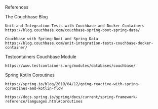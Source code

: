 References

The Couchbase Blog

    Unit and Integration Tests with Couchbase and Docker Containers
    https://blog.couchbase.com/couchbase-spring-boot-spring-data/
    
    Couchbase with Spring-Boot and Spring Data
    https://blog.couchbase.com/unit-integration-tests-couchbase-docker-container/

Testcontainers Couchbase Module

    https://www.testcontainers.org/modules/databases/couchbase/
    
Spring Kotlin Coroutines

    https://spring.io/blog/2019/04/12/going-reactive-with-spring-coroutines-and-kotlin-flow
    
    https://docs.spring.io/spring/docs/current/spring-framework-reference/languages.html#coroutines
